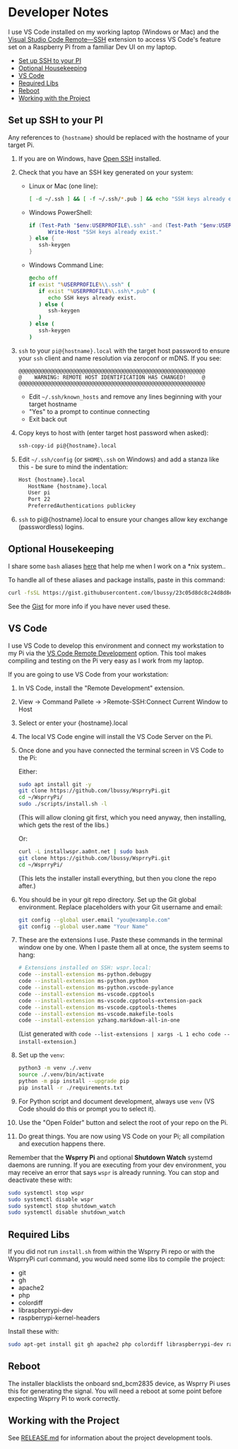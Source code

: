 <!-- omit in toc -->
# Developer Notes

I use VS Code installed on my working laptop (Windows or Mac) and the [Visual Studio Code Remote—SSH](https://code.visualstudio.com/docs/remote/ssh) extension to access VS Code's feature set on a Raspberry Pi from a familiar Dev UI on my laptop.

- [Set up SSH to your PI](#set-up-ssh-to-your-pi)
- [Optional Housekeeping](#optional-housekeeping)
- [VS Code](#vs-code)
- [Required Libs](#required-libs)
- [Reboot](#reboot)
- [Working with the Project](#working-with-the-project)

## Set up SSH to your PI

Any references to `{hostname}` should be replaced with the hostname of your target Pi.

1. If you are on Windows, have [Open SSH](https://windowsloop.com/install-openssh-server-windows-11/) installed.
   
2. Check that you have an SSH key generated on your system:

   * Linux or Mac (one line):

      ``` bash
      [ -d ~/.ssh ] && [ -f ~/.ssh/*.pub ] && echo "SSH keys already exists." || ssh-keygen
      ```

   * Windows PowerShell:

      ``` PowerShell
      if (Test-Path "$env:USERPROFILE\.ssh" -and (Test-Path "$env:USERPROFILE\.ssh\*.pub")) {
            Write-Host "SSH keys already exist."
      } else {
         ssh-keygen
      }
      ```

   * Windows Command Line:

      ``` cmd
      @echo off
      if exist "%USERPROFILE%\\.ssh" (
         if exist "%USERPROFILE%\.ssh\*.pub" (
            echo SSH keys already exist.
         ) else (
            ssh-keygen
         )
      ) else (
         ssh-keygen
      )
      ```

3. `ssh` to your `pi@{hostname}.local` with the target host password to ensure your `ssh` client and name resolution via zeroconf or mDNS. If you see:

   ```
   @@@@@@@@@@@@@@@@@@@@@@@@@@@@@@@@@@@@@@@@@@@@@@@@@@@@@@@@@@@
   @    WARNING: REMOTE HOST IDENTIFICATION HAS CHANGED!     @
   @@@@@@@@@@@@@@@@@@@@@@@@@@@@@@@@@@@@@@@@@@@@@@@@@@@@@@@@@@@
   ```

   * Edit `~/.ssh/known_hosts` and remove any lines beginning with your target hostname
   * "Yes" to a prompt to continue connecting
   * Exit back out

4. Copy keys to host with (enter target host password when asked):
   
   ``` bash
   ssh-copy-id pi@{hostname}.local
   ```

5. Edit `~/.ssh/config` (or `$HOME\.ssh` on Windows) and add a stanza like this - be sure to mind the indentation:

   ``` bash
   Host {hostname}.local
      HostName {hostname}.local
      User pi
      Port 22
      PreferredAuthentications publickey
   ```

6. `ssh` to pi@{hostname}.local to ensure your changes allow key exchange (passwordless) logins.

## Optional Housekeeping

I share some `bash` aliases [here](https://gist.github.com/lbussy/23c05d8dc8c24d8d8edddf1d381f1c8b) that help me when I work on a *nix system..

To handle all of these aliases and package installs, paste in this command:

``` bash
curl -fsSL https://gist.githubusercontent.com/lbussy/23c05d8dc8c24d8d8edddf1d381f1c8b/raw/57ba6f5052768a4124fdeee03d3bc900e4d96b3a/install_aliases.sh | bash
```

See the [Gist](https://gist.github.com/lbussy/23c05d8dc8c24d8d8edddf1d381f1c8b) for more info if you have never used these.

## VS Code

I use VS Code to develop this environment and connect my workstation to my Pi via the [VS Code Remote Development](https://code.visualstudio.com/docs/remote/remote-overview) option. This tool makes compiling and testing on the Pi very easy as I work from my laptop.

If you are going to use VS Code from your workstation:

1. In VS Code, install the "Remote Development" extension.

2. View -> Command Pallete -> >Remote-SSH:Connect Current Window to Host

3. Select or enter your {hostname}.local

4. The local VS Code engine will install the VS Code Server on the Pi.

5. Once done and you have connected the terminal screen in VS Code to the Pi:

   Either:

   ``` bash
   sudo apt install git -y
   git clone https://github.com/lbussy/WsprryPi.git
   cd ~/WsprryPi/
   sudo ./scripts/install.sh -l
   ```

   (This will allow cloning git first, which you need anyway, then installing, which gets the rest of the libs.)

   Or:

   ``` bash
   curl -L installwspr.aa0nt.net | sudo bash
   git clone https://github.com/lbussy/WsprryPi.git
   cd ~/WsprryPi/
   ```
  
   (This lets the installer install everything, but then you clone the repo after.)

6. You should be in your git repo directory. Set up the Git global environment. Replace placeholders with your Git username and email:

   ``` bash
   git config --global user.email "you@example.com"
   git config --global user.name "Your Name"
   ```

7. These are the extensions I use. Paste these commands in the terminal window one by one. When I paste them all at once, the system seems to hang:

   ``` bash
   # Extensions installed on SSH: wspr.local:
   code --install-extension ms-python.debugpy
   code --install-extension ms-python.python
   code --install-extension ms-python.vscode-pylance
   code --install-extension ms-vscode.cpptools
   code --install-extension ms-vscode.cpptools-extension-pack
   code --install-extension ms-vscode.cpptools-themes
   code --install-extension ms-vscode.makefile-tools
   code --install-extension yzhang.markdown-all-in-one
   ```

   (List generated with `code --list-extensions | xargs -L 1 echo code --install-extension`.)

8. Set up the `venv`:

   ``` bash
   python3 -m venv ./.venv
   source ./.venv/bin/activate
   python -m pip install --upgrade pip
   pip install -r ./requirements.txt
   ```

9. For Python script and document development, always use `venv` (VS Code should do this or prompt you to select it).

10. Use the "Open Folder" button and select the root of your repo on the Pi.

11. Do great things. You are now using VS Code on your Pi; all compilation and execution happens there.

Remember that the **Wsprry Pi** and optional **Shutdown Watch** systemd daemons are running. If you are executing from your dev environment, you may receive an error that says `wspr` is already running. You can stop and deactivate these with:

``` bash
sudo systemctl stop wspr
sudo systemctl disable wspr
sudo systemctl stop shutdown_watch
sudo systemctl disable shutdown_watch
```

## Required Libs

If you did not run `install.sh` from within the Wsprry Pi repo or with the WsprryPi curl command, you would need some libs to compile the project:

* git
* gh
* apache2
* php
* colordiff
* libraspberrypi-dev
* raspberrypi-kernel-headers

Install these with:

``` bash
sudo apt-get install git gh apache2 php colordiff libraspberrypi-dev raspberrypi-kernel-headers -y
```

## Reboot

The installer blacklists the onboard snd_bcm2835 device, as Wsprry Pi uses this for generating the signal. You will need a reboot at some point before expecting Wsprry Pi to work correctly.

## Working with the Project

See [RELEASE.md](./scripts/RELEASE.md) for information about the project development tools.
